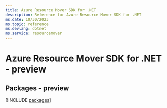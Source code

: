 ```yaml
---
title: Azure Resource Mover SDK for .NET
description: Reference for Azure Resource Mover SDK for .NET
ms.date: 10/30/2023
ms.topic: reference
ms.devlang: dotnet
ms.service: resourcemover
---
```

# Azure Resource Mover SDK for .NET - preview
## Packages - preview
[!INCLUDE [packages](resource-mover-index.md)]